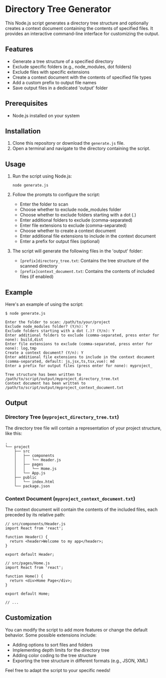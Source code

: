 # Directory Tree Generator

This Node.js script generates a directory tree structure and optionally creates a context document containing the contents of specified files. It provides an interactive command-line interface for customizing the output.

## Features

- Generate a tree structure of a specified directory
- Exclude specific folders (e.g., node_modules, dot folders)
- Exclude files with specific extensions
- Create a context document with the contents of specified file types
- Add a custom prefix to output file names
- Save output files in a dedicated 'output' folder

## Prerequisites

- Node.js installed on your system

## Installation

1. Clone this repository or download the `generate.js` file.
2. Open a terminal and navigate to the directory containing the script.

## Usage

1. Run the script using Node.js:

   ```
   node generate.js
   ```

2. Follow the prompts to configure the script:

   - Enter the folder to scan
   - Choose whether to exclude node_modules folder
   - Choose whether to exclude folders starting with a dot (.)
   - Enter additional folders to exclude (comma-separated)
   - Enter file extensions to exclude (comma-separated)
   - Choose whether to create a context document
   - Enter additional file extensions to include in the context document
   - Enter a prefix for output files (optional)

3. The script will generate the following files in the 'output' folder:
   - `[prefix]directory_tree.txt`: Contains the tree structure of the scanned directory
   - `[prefix]context_document.txt`: Contains the contents of included files (if enabled)

## Example

Here's an example of using the script:

```
$ node generate.js

Enter the folder to scan: /path/to/your/project
Exclude node_modules folder? (Y/n): Y
Exclude folders starting with a dot (.)? (Y/n): Y
Enter additional folders to exclude (comma-separated, press enter for none): build,dist
Enter file extensions to exclude (comma-separated, press enter for none): log,tmp
Create a context document? (Y/n): Y
Enter additional file extensions to include in the context document (comma-separated, default: js,jsx,ts,tsx,vue): md
Enter a prefix for output files (press enter for none): myproject_

Tree structure has been written to /path/to/script/output/myproject_directory_tree.txt
Context document has been written to /path/to/script/output/myproject_context_document.txt
```

## Output

### Directory Tree (`myproject_directory_tree.txt`)

The directory tree file will contain a representation of your project structure, like this:

```
.
└── project
    ├── src
    │   ├── components
    │   │   └── Header.js
    │   ├── pages
    │   │   └── Home.js
    │   └── App.js
    ├── public
    │   └── index.html
    └── package.json
```

### Context Document (`myproject_context_document.txt`)

The context document will contain the contents of the included files, each preceded by its relative path:

```
// src/components/Header.js
import React from 'react';

function Header() {
  return <header>Welcome to my app</header>;
}

export default Header;

// src/pages/Home.js
import React from 'react';

function Home() {
  return <div>Home Page</div>;
}

export default Home;

// ...
```

## Customization

You can modify the script to add more features or change the default behavior. Some possible extensions include:

- Adding options to sort files and folders
- Implementing depth limits for the directory tree
- Adding color coding to the tree structure
- Exporting the tree structure in different formats (e.g., JSON, XML)

Feel free to adapt the script to your specific needs!
